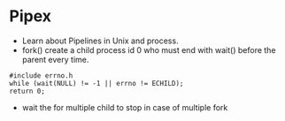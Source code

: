 # Pipex

- Learn about Pipelines in Unix and process.
- fork() create a child process id 0 who must end with wait() before the parent every time.
```
#include errno.h
while (wait(NULL) != -1 || errno != ECHILD);
return 0;
```
- wait the for multiple child to stop in case of multiple fork

